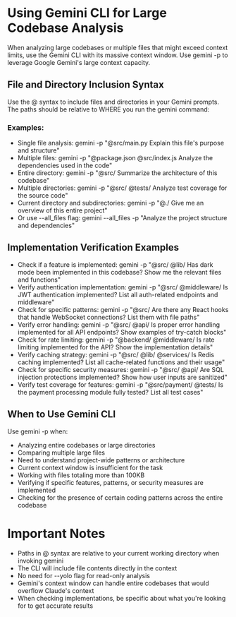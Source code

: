 # Using Gemini CLI for Large Codebase Analysis

When analyzing large codebases or multiple files that might exceed context limits, use the Gemini CLI with its massive context window. Use gemini -p to leverage Google Gemini's large context capacity.

## File and Directory Inclusion Syntax

Use the @ syntax to include files and directories in your Gemini prompts. The paths should be relative to WHERE you run the gemini command:

### Examples:

- Single file analysis: gemini -p "@src/main.py Explain this file's purpose and structure"
- Multiple files: gemini -p "@package.json @src/index.js Analyze the dependencies used in the code"
- Entire directory: gemini -p "@src/ Summarize the architecture of this codebase"
- Multiple directories: gemini -p "@src/ @tests/ Analyze test coverage for the source code"
- Current directory and subdirectories: gemini -p "@./ Give me an overview of this entire project"
- Or use --all_files flag: gemini --all_files -p "Analyze the project structure and dependencies"

## Implementation Verification Examples

- Check if a feature is implemented: gemini -p "@src/ @lib/ Has dark mode been implemented in this codebase? Show me the relevant files and functions"
- Verify authentication implementation: gemini -p "@src/ @middleware/ Is JWT authentication implemented? List all auth-related endpoints and middleware"
- Check for specific patterns: gemini -p "@src/ Are there any React hooks that handle WebSocket connections? List them with file paths"
- Verify error handling: gemini -p "@src/ @api/ Is proper error handling implemented for all API endpoints? Show examples of try-catch blocks"
- Check for rate limiting: gemini -p "@backend/ @middleware/ Is rate limiting implemented for the API? Show the implementation details"
- Verify caching strategy: gemini -p "@src/ @lib/ @services/ Is Redis caching implemented? List all cache-related functions and their usage"
- Check for specific security measures: gemini -p "@src/ @api/ Are SQL injection protections implemented? Show how user inputs are sanitized"
- Verify test coverage for features: gemini -p "@src/payment/ @tests/ Is the payment processing module fully tested? List all test cases"

## When to Use Gemini CLI

Use gemini -p when:
- Analyzing entire codebases or large directories
- Comparing multiple large files
- Need to understand project-wide patterns or architecture
- Current context window is insufficient for the task
- Working with files totaling more than 100KB
- Verifying if specific features, patterns, or security measures are implemented
- Checking for the presence of certain coding patterns across the entire codebase

# Important Notes

- Paths in @ syntax are relative to your current working directory when invoking gemini
- The CLI will include file contents directly in the context
- No need for --yolo flag for read-only analysis
- Gemini's context window can handle entire codebases that would overflow Claude's context
- When checking implementations, be specific about what you're looking for to get accurate results